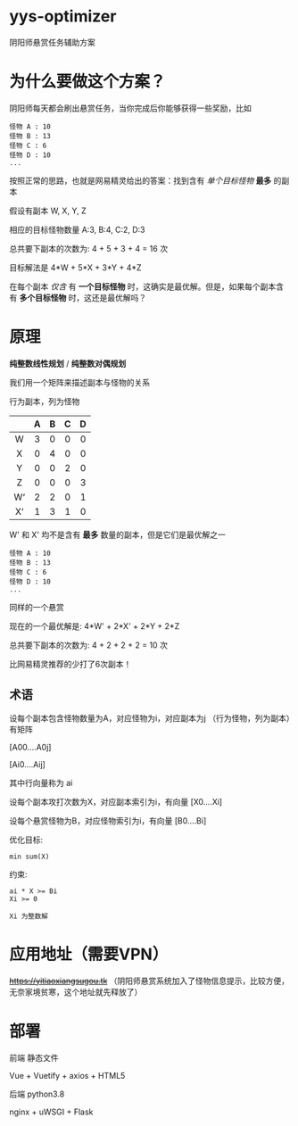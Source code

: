 # yys-optimizer
阴阳师悬赏任务辅助方案
# 为什么要做这个方案？
阴阳师每天都会刷出悬赏任务，当你完成后你能够获得一些奖励，比如
```
怪物 A : 10
怪物 B : 13
怪物 C : 6
怪物 D : 10
...

```
按照正常的思路，也就是网易精灵给出的答案：找到含有 *单个目标怪物* **最多** 的副本

假设有副本 W, X, Y, Z 

相应的目标怪物数量 A:3, B:4, C:2, D:3

总共要下副本的次数为: 4 + 5 + 3 + 4 = 16 次

目标解法是 4\*W + 5\*X + 3\*Y + 4\*Z

在每个副本 *仅含* 有 **一个目标怪物** 时，这确实是最优解。但是，如果每个副本含有 **多个目标怪物** 时，这还是最优解吗？

# 原理
**纯整数线性规划** / **纯整数对偶规划** 

我们用一个矩阵来描述副本与怪物的关系

行为副本，列为怪物

|   | A | B | C | D |
| :----:| :----: | :----: | :----: | :----: |
| W | 3 | 0 | 0 | 0 |
| X | 0 | 4 | 0 | 0 |
| Y | 0 | 0 | 2 | 0 |
| Z | 0 | 0 | 0 | 3 |
| W‘ | 2 | 2 | 0 | 1 |
| X‘ | 1 | 3 | 1 | 0 |

W' 和 X' 均不是含有 **最多** 数量的副本，但是它们是最优解之一

```
怪物 A : 10
怪物 B : 13
怪物 C : 6
怪物 D : 10
...

```
同样的一个悬赏

现在的一个最优解是: 4\*W' + 2\*X' + 2\*Y + 2\*Z

总共要下副本的次数为: 4 + 2 + 2 + 2 = 10 次

比网易精灵推荐的少打了6次副本！

## 术语
设每个副本包含怪物数量为A，对应怪物为i，对应副本为j （行为怪物，列为副本）有矩阵

\[A00....A0j\] 

\[Ai0....Aij\]

其中行向量称为 ai

设每个副本攻打次数为X，对应副本索引为i，有向量 \[X0....Xi\]

设每个悬赏怪物为B，对应怪物索引为i，有向量 \[B0....Bi\]

优化目标: 

`min sum(X)`

约束: 
```
ai * X >= Bi
Xi >= 0

Xi 为整数解
```


# 应用地址（需要VPN）
~~https://yitiaoxiangsugou.tk~~
（阴阳师悬赏系统加入了怪物信息提示，比较方便，无奈家境贫寒，这个地址就先释放了）

# 部署
前端 静态文件

Vue + Vuetify + axios + HTML5

后端 python3.8

nginx + uWSGI + Flask

